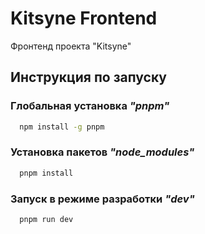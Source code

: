 # Kitsyne Frontend

Фронтенд проекта "Kitsyne"

## Инструкция по запуску

### Глобальная установка _**"pnpm"**_

```bash
  npm install -g pnpm
```

### Установка пакетов _**"node_modules"**_

```bash
  pnpm install
```

### Запуск в режиме разработки _**"dev"**_

```bash
  pnpm run dev
```
